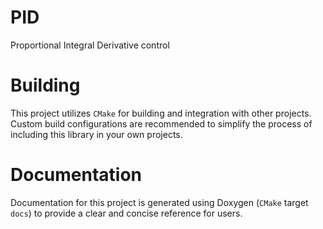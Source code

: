 # PID

Proportional Integral Derivative control

# Building
This project utilizes `CMake` for building and integration with other projects. Custom build configurations are recommended to simplify the process of including this library in your own projects.

# Documentation
Documentation for this project is generated using Doxygen (`CMake` target `docs`) to provide a clear and concise reference for users.

